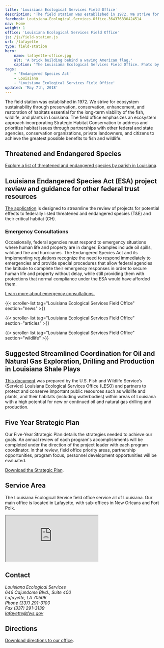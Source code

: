 ```yaml
---
title: 'Louisiana Ecological Services Field Office'
description: 'The field station was established in 1972. We strive for ecosystem sustainability through preservation, conservation, enhancement, and restoration of habitats essential for the long-term viability of the fish, wildlife, and plants in Louisiana.'
facebook: Louisiana-Ecological-Services-Office-364376830424514
nav: Home
weight: 1
office: 'Louisiana Ecological Services Field Office'
js: /js/field-station.js
url: /lafayette
type: field-station
hero:
    name: lafayette-office.jpg
    alt: 'A brick building behind a waving American flag.'
    caption: 'The Louisiana Ecological Services Field Office. Photo by USFWS.'
tags:
    - 'Endangered Species Act'
    - Louisiana
    - 'Louisiana Ecological Services Field Office'
updated: 'May 7th, 2018'
---
```


The field station was established in 1972. We strive for ecosystem sustainability through preservation, conservation, enhancement, and restoration of habitats essential for the long-term viability of the fish, wildlife, and plants in Louisiana. The field office emphasizes an ecosystem approach incorporating Strategic Habitat Conservation to address and prioritize habitat issues through partnerships with other federal and state agencies, conservation organizations, private landowners, and citizens to achieve the greatest possible benefits to fish and wildlife.

## Threatened and Endangered Species

[Explore a list of threatened and endangered species by parish in Louisiana](/pdf/fact-sheet/louisiana-ecological-services-field-office-t-and-e-species.pdf).

## Louisiana Endangered Species Act (ESA) project review and guidance for other federal trust resources

[The application](/lafayette/project-review/) is designed to streamline the review of projects for potential effects to federally listed threatened and endangered species (T&amp;E) and their critical habitat (CH).

### Emergency Consultations

Occasionally, federal agencies must respond to emergency situations where human life and property are in danger. Examples include oil spills, wildland fire and hurricanes. The Endangered Species Act and its implementing regulations recognize the need to respond immediately to emergencies and provide special procedures that allow federal agencies the latitude to complete their emergency responses in order to secure human life and property without delay, while still providing them with protections that normal compliance under the ESA would have afforded them.

[Learn more about emergency consultations.](/endangered-species-act/emergency-consultation/)

{{< scroller-list tag="Louisiana Ecological Services Field Office" section="news" >}}

{{< scroller-list tag="Louisiana Ecological Services Field Office" section="articles" >}}

{{< scroller-list tag="Louisiana Ecological Services Field Office" section="wildlife" >}}

## Suggested Streamlined Coordination for Oil and Natural Gas Exploration, Drilling and Production in Louisiana Shale Plays

[This document](/pdf/guidelines/suggested-streamlined-coordination-oil-and-gas-exploration-drilling-production.pdf) was prepared by the U.S. Fish and Wildlife Service’s (Service) Louisiana Ecological Services Office (LESO) and partners to protect and conserve important public resources such as wildlife and plants, and their habitats (including waterbodies) within areas of Louisiana with a high potential for new or continued oil and natural gas drilling and production.

## Five Year Strategic Plan

Our Five-Year Strategic Plan details the strategies needed to achieve our goals. An annual review of each program's accomplishments will be completed under the direction of the project leader with each program coordinator. In that review, field office priority areas, partnership opportunities, program focus, personnel development opportunities will be evaluated.

[Download the Strategic Plan](/pdf/strategic-plan/louisiana-es-strategic-work-plan-2015-2019.pdf).

## Service Area

The Louisiana Ecological Service field office service all of Louisiana. Our main office is located in Lafayette, with sub-offices in New Orleans and Fort Polk.

<iframe src="https://usfws.github.io/southeast-mega-map/?state=Louisiana" class="state-map" title="Find a local field station"></iframe>

## Contact

<address>
  Louisiana Ecological Services <br>
  646 Cajundome Blvd., Suite 400 <br>
  Lafayette, LA 70506 <br>
  Phone (337) 291-3100 <br>
  Fax (337) 291-3139 <br>
  <a href="mailto:lafayette@fws.gov">lafayette@fws.gov</a>
</address>

## Directions

[Download directions to our office](https://www.google.com/maps/dir//646+Cajundome+Blvd+%23400,+Lafayette,+LA+70506/@30.225719,-92.0450797,17z/data=!4m16!1m7!3m6!1s0x86249c723bf09351:0xaa90334ddf2887ef!2s646+Cajundome+Blvd+%23400,+Lafayette,+LA+70506!3b1!8m2!3d30.225719!4d-92.042891!4m7!1m0!1m5!1m1!1s0x86249c723bf09351:0xaa90334ddf2887ef!2m2!1d-92.042891!2d30.225719).

<br><br>
